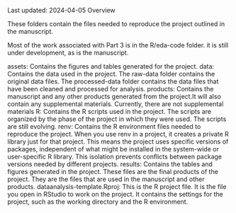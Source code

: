 Last updated: 2024-04-05
Overview

These folders contain the files needed to reproduce the project outlined in the manuscript. 

Most of the work associated with Part 3 is in the R/eda-code folder. it is still under development, as is the manuscript. 


assets: Contains the figures and tables generated for the project.
data: Contains the data used in the project. The raw-data folder contains the original data files. The processed-data folder contains the data files that have been cleaned and processed for analysis.
products: Contains the manuscript and any other products generated from the project.It will also contain any supplemental materials. Currently, there are not supplemental materials
R: Contains the R scripts used in the project. The scripts are organized by the phase of the project in which they were used. The scripts are still evolving.
renv: Contains the R environment files needed to reproduce the project. When you use renv in a project, it creates a private R library just for that project. This means the project uses specific versions of packages, independent of what might be installed in the system-wide or user-specific R library. This isolation prevents conflicts between package versions needed by different projects.
results: Contains the tables and figures generated in the project. These files are the final products of the project. They are the files that are used in the manuscript and other products. 
dataanalysis-template.Rproj: This is the R project file. It is the file you open in RStudio to work on the project. It contains the settings for the project, such as the working directory and the R environment.